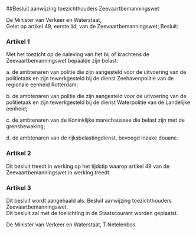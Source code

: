 <meta http-equiv='Content-Type' content='text/html; charset=utf-8' />

##Besluit aanwijzing toezichthouders Zeevaartbemanningswet

De Minister van Verkeer en Waterstaat,  
Gelet op artikel 49, eerste lid, van de Zeevaartbemanningswet;
Besluit:    

### Artikel  1  

Met het toezicht op de naleving van het bij of krachtens de Zeevaartbemanningswet bepaalde zijn belast: 

a. de ambtenaren van politie die zijn aangesteld voor de uitvoering van de politietaak en zijn tewerkgesteld bij de dienst Zeehavenpolitie van de regionale eenheid Rotterdam;  

b. de ambtenaren van politie die zijn aangesteld voor de uitvoering van de politietaak en zijn tewerkgesteld bij de dienst Waterpolitie van de Landelijke eenheid;  

c. de ambtenaren van de Koninklijke marechaussee die belast zijn met de grensbewaking;  

d. de ambtenaren van de rijksbelastingdienst, bevoegd inzake douane.    

### Artikel  2  

Dit besluit treedt in werking op het tijdstip waarop artikel 49 van de Zeevaartbemanningswet in werking treedt.  

### Artikel  3  

Dit besluit wordt aangehaald als: Besluit aanwijzing toezichthouders Zeevaartbemanningswet.  
Dit besluit zal met de toelichting in de Staatscourant worden geplaatst.   

De 
Minister van Verkeer en Waterstaat, 
T.Netelenbos    
